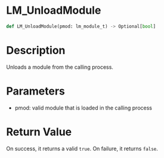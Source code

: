# LM_UnloadModule

```python
def LM_UnloadModule(pmod: lm_module_t) -> Optional[bool]
```

# Description

Unloads a module from the calling process.

# Parameters

- pmod: valid module that is loaded in the calling process

# Return Value

On success, it returns a valid `true`. On failure, it returns `false`.

